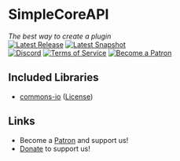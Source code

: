 # SimpleCoreAPI
_The best way to create a plugin_<br>
[![Latest Release](https://img.shields.io/nexus/r/xyz.theprogramsrc/simplecoreapi?color=%2300ff00&label=Latest%20Release&nexusVersion=3&server=https%3A%2F%2Frepo.theprogramsrc.xyz)](https://repo.theprogramsrc.xyz/#browse/browse:maven-releases)
[![Latest Snapshot](https://img.shields.io/badge/dynamic/xml?url=https://repo.theprogramsrc.xyz/repository/maven-snapshots/xyz/theprogramsrc/simplecoreapi/maven-metadata.xml&label=Latest%20Snapshot&color=orange&query=.//versioning/latest&prefix=v)](https://repo.theprogramsrc.xyz/#browse/browse:maven-snapshots)
<br>
[![Discord](https://i.imgur.com/J1XhmMd.png)](https://go.theprogramsrc.xyz/discord)
[![Terms of Service](https://i.imgur.com/4tFAGtE.png)](https://go.theprogramsrc.xyz/tos)
[![Become a Patron](https://i.imgur.com/h9Y1X2X.png)](https://go.theprogramsrc.xyz/patreon)

## Included Libraries
* [commons-io](https://github.com/apache/commons-io) ([License](https://www.apache.org/licenses/LICENSE-2.0))

## Links
* Become a [Patron](https://go.theprogramsrc.xyz/patreon) and support us!
* [Donate](https://go.theprogramsrc.xyz/donate) to support us!
